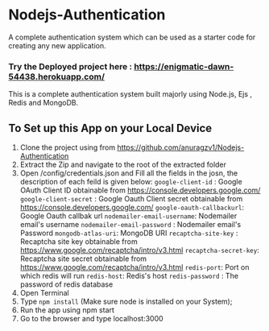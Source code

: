 # Nodejs-Authentication
A complete authentication system which can be used as a starter code for creating any
new application.

### Try the Deployed project here :  https://enigmatic-dawn-54438.herokuapp.com/

This is a complete authentication system built majorly using Node.js, Ejs , Redis and MongoDB.  
## To Set up this App on your Local Device 
1) Clone the project using from https://github.com/anuragzv1/Nodejs-Authentication
2) Extract the Zip and navigate to the root of the extracted folder
3) Open /config/credentials.json and Fill all the fields in the josn, the description of each feild is given below:
 `google-client-id` : Google OAuth Client ID obtainable from https://console.developers.google.com/
 `google-client-secret` : Google Oauth Client secret obtainable from https://console.developers.google.com/
 `google-oauth-callbackurl`: Google Oauth callbak url
 `nodemailer-email-username`: Nodemailer email's username
 `nodemailer-email-password` : Nodemailer email's Password
 `mongodb-atlas-uri`: MongoDB URI
 `recaptcha-site-key` : Recaptcha site key obtainable from https://www.google.com/recaptcha/intro/v3.html
 `recaptcha-secret-key`: Recaptcha site secret obtainable from https://www.google.com/recaptcha/intro/v3.html
 `redis-port`: Port on which redis will run
 `redis-host`: Redis's host
 `redis-password` : The password of redis database
4) Open Terminal
5) Type `npm install` (Make sure node is installed on your System);
6) Run the app using npm start
7) Go to the browser and type localhost:3000





